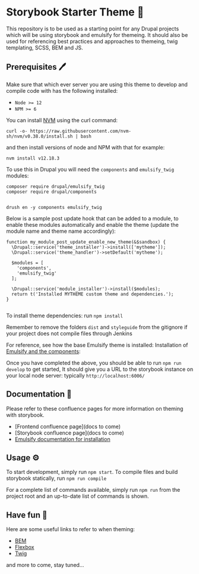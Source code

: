 # Storybook Starter Theme 🚀

This repository is to be used as a starting point for any Drupal projects which will be using storybook and emulsify for themeing. It should also be used for referencing best practices and approaches to themeing, twig templating, SCSS, BEM and JS.

## Prerequisites 🖊️

Make sure that which ever server you are using this theme to develop and compile code with has the following installed:

- `Node >= 12`
- `NPM >= 6`

You can install [NVM](https://github.com/nvm-sh/nvm) using the curl command:

```curl -o- https://raw.githubusercontent.com/nvm-sh/nvm/v0.38.0/install.sh | bash```

and then install versions of node and NPM with that for example:

```nvm install v12.18.3```

To use this in Drupal you will need the `components` and `emulsify_twig` modules:

```
composer require drupal/emulsify_twig
composer require drupal/components


drush en -y components emulsify_twig
```


Below is a sample post update hook that can be added to a module, to enable these modules automatically and enable the theme (update the module name and theme name accordingly):

```
function my_module_post_update_enable_new_theme(&$sandbox) {
  \Drupal::service('theme_installer')->install(['mytheme']);
  \Drupal::service('theme_handler')->setDefault('mytheme');

  $modules = [
    'components',
    'emulsify_twig'
  ];

  \Drupal::service('module_installer')->install($modules);
  return t('Installed MYTHEME custom theme and dependencies.');
}


```

To install theme dependencies: run `npm install`

Remember to remove the folders `dist` and `styleguide` from the gitignore if your project does not compile files through Jenkins

For reference, see how the base Emulsify theme is installed: Installation of [Emulsify and the components](https://docs.emulsify.info/installation/design-system#drupal-installation):

Once you have completed the above, you should be able to run `npm run develop` to get started, It should give you a URL to the storybook instance on your local node server: typically `http://localhost:6006/`

## Documentation 📓

Please refer to these confluence pages for more information on theming with storybook.

- [Frontend confluence page](docs to come)
- [Storybook confluence page](docs to come)
- [Emulsify documentation for installation](https://docs.emulsify.info/installation/design-system#drupal-installation)

## Usage ⚙️

To start development, simply run `npm start`.
To compile files and build storybook statically, run `npm run compile`

For a complete list of commands available, simply run `npm run` from the project root and an up-to-date list of commands is shown.


## Have fun 🎉

Here are some useful links to refer to when theming:

- [BEM](https://css-tricks.com/bem-101/)
- [Flexbox](https://css-tricks.com/snippets/css/a-guide-to-flexbox/)
- [Twig](https://twig.symfony.com/)

and more to come, stay tuned...
